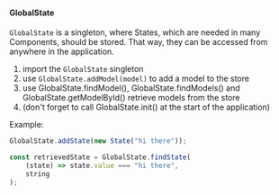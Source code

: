 #### GlobalState

`GlobalState` is a singleton, where States, which are needed in many Components, should be stored.
That way, they can be accessed from anywhere in the application.
1. import the `GlobalState` singleton
2. use `GlobalState.addModel(model)` to add a model to the store
3. use GlobalState.findModel(), GlobalState.findModels() and GlobalState.getModelById() retrieve models from the store
4. (don't forget to call GlobalState.init() at the start of the application)

Example: 
```ts
GlobalState.addState(new State("hi there"));

const retrievedState = GlobalState.findState(
	(state) => state.value === "hi there",
	string
);
```